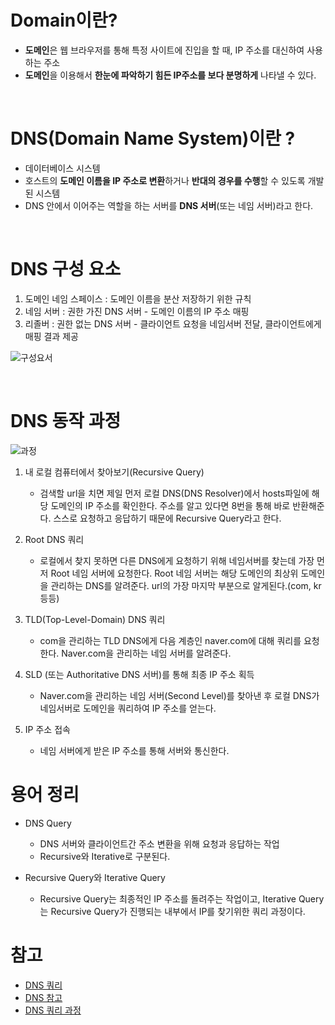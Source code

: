 # Domain이란?

- **도메인**은 웹 브라우저를 통해 특정 사이트에 진입을 할 때, IP 주소를 대신하여 사용하는 주소
- **도메인**을 이용해서 **한눈에 파악하기 힘든 IP주소를 보다 분명하게** 나타낼 수 있다.

<br/>

# DNS(Domain Name System)이란 ?

- 데이터베이스 시스템
- 호스트의 **도메인 이름을 IP 주소로 변환**하거나 **반대의 경우를 수행**할 수 있도록 개발된 시스템
- DNS 안에서 이어주는 역할을 하는 서버를 **DNS 서버**(또는 네임 서버)라고 한다.

<br/>

# DNS 구성 요소

1. 도메인 네임 스페이스 : 도메인 이름을 분산 저장하기 위한 규칙
2. 네임 서버 : 권한 가진 DNS 서버 - 도메인 이름의 IP 주소 매핑
3. 리졸버 : 권한 없는 DNS 서버 - 클라이언트 요청을 네임서버 전달, 클라이언트에게 매핑 결과 제공


![구성요서](https://img1.daumcdn.net/thumb/R1280x0/?scode=mtistory2&fname=https%3A%2F%2Fblog.kakaocdn.net%2Fdn%2Fb0bBU5%2Fbtq4dc3xGrb%2Fo6IBdeQ3drRoaxRhGLWvLk%2Fimg.png)

<br/>

# DNS 동작 과정

![과정](https://oopy.lazyrockets.com/api/v2/notion/image?src=https%3A%2F%2Fblog.kakaocdn.net%2Fdn%2FWMeTe%2FbtqV19AyDoc%2F3bDVg3lQprRfaSUnO23UZk%2Fimg.png&blockId=fe179f7a-6ad9-49a7-b695-665acd7a6a19)


1. 내 로컬 컴퓨터에서 찾아보기(Recursive Query)
   - 검색할 url을 치면 제일 먼저 로컬 DNS(DNS Resolver)에서 hosts파일에 해당 도메인의 IP 주소를 확인한다. 주소를 알고 있다면 8번을 통해 바로 반환해준다. 스스로 요청하고 응답하기 때문에 Recursive Query라고 한다.

2. Root DNS 쿼리
   - 로컬에서 찾지 못하면 다른 DNS에게 요청하기 위해 네임서버를 찾는데 가장 먼저 Root 네임 서버에 요청한다. Root 네임 서버는 해당 도메인의 최상위 도메인을 관리하는 DNS를 알려준다. url의 가장 마지막 부분으로 알게된다.(com, kr 등등)

3. TLD(Top-Level-Domain) DNS 쿼리
   - com을 관리하는 TLD DNS에게 다음 계층인 naver.com에 대해 쿼리를 요청한다. Naver.com을 관리하는 네임 서버를 알려준다.

4. SLD (또는 Authoritative DNS 서버)를 통해 최종 IP 주소 획득
   - Naver.com을 관리하는 네임 서버(Second Level)를 찾아낸 후 로컬 DNS가 네임서버로 도메인을 쿼리하여 IP 주소를 얻는다.

5. IP 주소 접속
   - 네임 서버에게 받은 IP 주소를 통해 서버와 통신한다.


# 용어 정리

- DNS Query
  - DNS 서버와 클라이언트간 주소 변환을 위해 요청과 응답하는 작업
  - Recursive와 Iterative로 구분된다.

- Recursive Query와 Iterative Query
  - Recursive Query는 최종적인 IP 주소를 돌려주는 작업이고, Iterative Query는 Recursive Query가 진행되는 내부에서 IP를 찾기위한 쿼리 과정이다.


# 참고

- [DNS 쿼리](https://hanamon.kr/dns%eb%9e%80-%eb%8f%84%eb%a9%94%ec%9d%b8-%eb%84%a4%ec%9e%84-%ec%8b%9c%ec%8a%a4%ed%85%9c-%ea%b0%9c%eb%85%90%eb%b6%80%ed%84%b0-%ec%9e%91%eb%8f%99-%eb%b0%a9%ec%8b%9d%ea%b9%8c%ec%a7%80/)
- [DNS 참고](https://darrengwon.tistory.com/72)
- [DNS 쿼리 과정](https://lecor.tistory.com/78)
